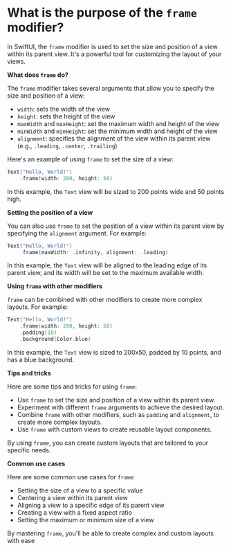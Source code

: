 # What is the purpose of the `frame` modifier?

In SwiftUI, the `frame` modifier is used to set the size and position of a view within its parent view. It's a powerful tool for customizing the layout of your views.

**What does `frame` do?**

The `frame` modifier takes several arguments that allow you to specify the size and position of a view:

* `width`: sets the width of the view
* `height`: sets the height of the view
* `maxWidth` and `maxHeight`: set the maximum width and height of the view
* `minWidth` and `minHeight`: set the minimum width and height of the view
* `alignment`: specifies the alignment of the view within its parent view (e.g., `.leading`, `.center`, `.trailing`)

Here's an example of using `frame` to set the size of a view:
```swift
Text("Hello, World!")
    .frame(width: 200, height: 50)
```
In this example, the `Text` view will be sized to 200 points wide and 50 points high.

**Setting the position of a view**

You can also use `frame` to set the position of a view within its parent view by specifying the `alignment` argument. For example:
```swift
Text("Hello, World!")
    .frame(maxWidth: .infinity, alignment: .leading)
```
In this example, the `Text` view will be aligned to the leading edge of its parent view, and its width will be set to the maximum available width.

**Using `frame` with other modifiers**

`frame` can be combined with other modifiers to create more complex layouts. For example:
```swift
Text("Hello, World!")
    .frame(width: 200, height: 50)
    .padding(10)
    .background(Color.blue)
```
In this example, the `Text` view is sized to 200x50, padded by 10 points, and has a blue background.

**Tips and tricks**

Here are some tips and tricks for using `frame`:

* Use `frame` to set the size and position of a view within its parent view.
* Experiment with different `frame` arguments to achieve the desired layout.
* Combine `frame` with other modifiers, such as `padding` and `alignment`, to create more complex layouts.
* Use `frame` with custom views to create reusable layout components.

By using `frame`, you can create custom layouts that are tailored to your specific needs.

**Common use cases**

Here are some common use cases for `frame`:

* Setting the size of a view to a specific value
* Centering a view within its parent view
* Aligning a view to a specific edge of its parent view
* Creating a view with a fixed aspect ratio
* Setting the maximum or minimum size of a view

By mastering `frame`, you'll be able to create complex and custom layouts with ease